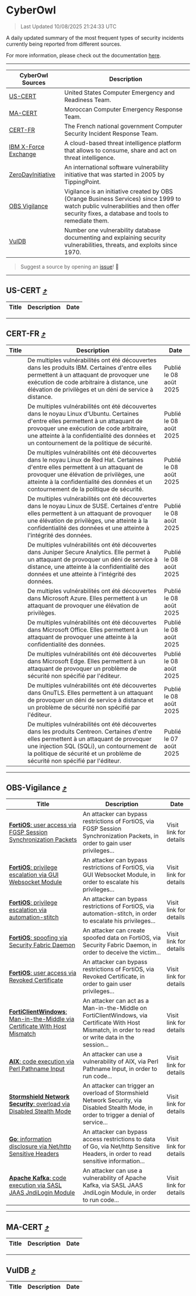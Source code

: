 
 <div id='top'></div>

# CyberOwl

 > Last Updated 10/08/2025 21:24:33 UTC
 
 A daily updated summary of the most frequent types of security incidents currently being reported from different sources.
 
 For more information, please check out the documentation [here](./docs/README.md).
 
 ---
 |CyberOwl Sources|Description|
 |---|---|
 |[US-CERT](#us-cert-arrow_heading_up)|United States Computer Emergency and Readiness Team.|
 |[MA-CERT](#ma-cert-arrow_heading_up)|Moroccan Computer Emergency Response Team.|
 |[CERT-FR](#cert-fr-arrow_heading_up)|The French national government Computer Security Incident Response Team.|
 |[IBM X-Force Exchange](#ibmcloud-arrow_heading_up)|A cloud-based threat intelligence platform that allows to consume, share and act on threat intelligence.|
 |[ZeroDayInitiative](#zerodayinitiative-arrow_heading_up)|An international software vulnerability initiative that was started in 2005 by TippingPoint.|
 |[OBS Vigilance](#obs-vigilance-arrow_heading_up)|Vigilance is an initiative created by OBS (Orange Business Services) since 1999 to watch public vulnerabilities and then offer security fixes, a database and tools to remediate them.|
 |[VulDB](#vuldb-arrow_heading_up)|Number one vulnerability database documenting and explaining security vulnerabilities, threats, and exploits since 1970.|
 
 > Suggest a source by opening an [issue](https://github.com/karimhabush/cyberowl/issues)! :raised_hands:
 ---

## US-CERT [:arrow_heading_up:](#cyberowl)

 |Title|Description|Date|
 |---|---|---|
 
 ---

## CERT-FR [:arrow_heading_up:](#cyberowl)

 |Title|Description|Date|
 |---|---|---|
 |[](https://www.cert.ssi.gouv.fr/avis/CERTFR-2025-AVI-0671/)|De multiples vulnérabilités ont été découvertes dans les produits IBM. Certaines d'entre elles permettent à un attaquant de provoquer une exécution de code arbitraire à distance, une élévation de privilèges et un déni de service à distance.|Publié le 08 août 2025|
 |[](https://www.cert.ssi.gouv.fr/avis/CERTFR-2025-AVI-0670/)|De multiples vulnérabilités ont été découvertes dans le noyau Linux d'Ubuntu. Certaines d'entre elles permettent à un attaquant de provoquer une exécution de code arbitraire, une atteinte à la confidentialité des données et un contournement de la politique de sécurité.|Publié le 08 août 2025|
 |[](https://www.cert.ssi.gouv.fr/avis/CERTFR-2025-AVI-0669/)|De multiples vulnérabilités ont été découvertes dans le noyau Linux de Red Hat. Certaines d'entre elles permettent à un attaquant de provoquer une élévation de privilèges, une atteinte à la confidentialité des données et un contournement de la politique de sécurité.|Publié le 08 août 2025|
 |[](https://www.cert.ssi.gouv.fr/avis/CERTFR-2025-AVI-0668/)|De multiples vulnérabilités ont été découvertes dans le noyau Linux de SUSE. Certaines d'entre elles permettent à un attaquant de provoquer une élévation de privilèges, une atteinte à la confidentialité des données et une atteinte à l'intégrité des données.|Publié le 08 août 2025|
 |[](https://www.cert.ssi.gouv.fr/avis/CERTFR-2025-AVI-0667/)|De multiples vulnérabilités ont été découvertes dans Juniper Secure Analytics. Elle permet à un attaquant de provoquer un déni de service à distance, une atteinte à la confidentialité des données et une atteinte à l'intégrité des données.|Publié le 08 août 2025|
 |[](https://www.cert.ssi.gouv.fr/avis/CERTFR-2025-AVI-0666/)|De multiples vulnérabilités ont été découvertes dans Microsoft Azure. Elles permettent à un attaquant de provoquer une élévation de privilèges.|Publié le 08 août 2025|
 |[](https://www.cert.ssi.gouv.fr/avis/CERTFR-2025-AVI-0665/)|De multiples vulnérabilités ont été découvertes dans Microsoft Office. Elles permettent à un attaquant de provoquer une atteinte à la confidentialité des données.|Publié le 08 août 2025|
 |[](https://www.cert.ssi.gouv.fr/avis/CERTFR-2025-AVI-0664/)|De multiples vulnérabilités ont été découvertes dans Microsoft Edge. Elles permettent à un attaquant de provoquer un problème de sécurité non spécifié par l'éditeur.|Publié le 08 août 2025|
 |[](https://www.cert.ssi.gouv.fr/avis/CERTFR-2025-AVI-0663/)|De multiples vulnérabilités ont été découvertes dans GnuTLS. Elles permettent à un attaquant de provoquer un déni de service à distance et un problème de sécurité non spécifié par l'éditeur.|Publié le 08 août 2025|
 |[](https://www.cert.ssi.gouv.fr/avis/CERTFR-2025-AVI-0662/)|De multiples vulnérabilités ont été découvertes dans les produits Centreon. Certaines d'entre elles permettent à un attaquant de provoquer une injection SQL (SQLi), un contournement de la politique de sécurité et un problème de sécurité non spécifié par l'éditeur.|Publié le 07 août 2025|
 
 ---

## OBS-Vigilance [:arrow_heading_up:](#cyberowl)

 |Title|Description|Date|
 |---|---|---|
 |[<a href="https://vigilance.fr/vulnerability/FortiOS-user-access-via-FGSP-Session-Synchronization-Packets-47393" class="noirorange"><b>FortiOS</b>: user access via FGSP Session Synchronization Packets</a>](https://vigilance.fr/vulnerability/FortiOS-user-access-via-FGSP-Session-Synchronization-Packets-47393)|An attacker can bypass restrictions of FortiOS, via FGSP Session Synchronization Packets, in order to gain user privileges...|Visit link for details|
 |[<a href="https://vigilance.fr/vulnerability/FortiOS-privilege-escalation-via-GUI-Websocket-Module-47390" class="noirorange"><b>FortiOS</b>: privilege escalation via GUI Websocket Module</a>](https://vigilance.fr/vulnerability/FortiOS-privilege-escalation-via-GUI-Websocket-Module-47390)|An attacker can bypass restrictions of FortiOS, via GUI Websocket Module, in order to escalate his privileges...|Visit link for details|
 |[<a href="https://vigilance.fr/vulnerability/FortiOS-privilege-escalation-via-automation-stitch-47389" class="noirorange"><b>FortiOS</b>: privilege escalation via automation-stitch</a>](https://vigilance.fr/vulnerability/FortiOS-privilege-escalation-via-automation-stitch-47389)|An attacker can bypass restrictions of FortiOS, via automation-stitch, in order to escalate his privileges...|Visit link for details|
 |[<a href="https://vigilance.fr/vulnerability/FortiOS-spoofing-via-Security-Fabric-Daemon-47387" class="noirorange"><b>FortiOS</b>: spoofing via Security Fabric Daemon</a>](https://vigilance.fr/vulnerability/FortiOS-spoofing-via-Security-Fabric-Daemon-47387)|An attacker can create spoofed data on FortiOS, via Security Fabric Daemon, in order to deceive the victim...|Visit link for details|
 |[<a href="https://vigilance.fr/vulnerability/FortiOS-user-access-via-Revoked-Certificate-47386" class="noirorange"><b>FortiOS</b>: user access via Revoked Certificate</a>](https://vigilance.fr/vulnerability/FortiOS-user-access-via-Revoked-Certificate-47386)|An attacker can bypass restrictions of FortiOS, via Revoked Certificate, in order to gain user privileges...|Visit link for details|
 |[<a href="https://vigilance.fr/vulnerability/FortiClientWindows-Man-in-the-Middle-via-Certificate-With-Host-Mismatch-47385" class="noirorange"><b>FortiClientWindows</b>: Man-in-the-Middle via Certificate With Host Mismatch</a>](https://vigilance.fr/vulnerability/FortiClientWindows-Man-in-the-Middle-via-Certificate-With-Host-Mismatch-47385)|An attacker can act as a Man-in-the-Middle on FortiClientWindows, via Certificate With Host Mismatch, in order to read or write data in the session...|Visit link for details|
 |[<a href="https://vigilance.fr/vulnerability/AIX-code-execution-via-Perl-Pathname-Input-47375" class="noirorange"><b>AIX</b>: code execution via Perl Pathname Input</a>](https://vigilance.fr/vulnerability/AIX-code-execution-via-Perl-Pathname-Input-47375)|An attacker can use a vulnerability of AIX, via Perl Pathname Input, in order to run code...|Visit link for details|
 |[<a href="https://vigilance.fr/vulnerability/Stormshield-Network-Security-overload-via-Disabled-Stealth-Mode-47374" class="noirorange"><b>Stormshield Network Security</b>: overload via Disabled Stealth Mode</a>](https://vigilance.fr/vulnerability/Stormshield-Network-Security-overload-via-Disabled-Stealth-Mode-47374)|An attacker can trigger an overload of Stormshield Network Security, via Disabled Stealth Mode, in order to trigger a denial of service...|Visit link for details|
 |[<a href="https://vigilance.fr/vulnerability/Go-information-disclosure-via-Net-http-Sensitive-Headers-47370" class="noirorange"><b>Go</b>: information disclosure via Net/http Sensitive Headers</a>](https://vigilance.fr/vulnerability/Go-information-disclosure-via-Net-http-Sensitive-Headers-47370)|An attacker can bypass access restrictions to data of Go, via Net/http Sensitive Headers, in order to read sensitive information...|Visit link for details|
 |[<a href="https://vigilance.fr/vulnerability/Apache-Kafka-code-execution-via-SASL-JAAS-JndiLogin-Module-47368" class="noirorange"><b>Apache Kafka</b>: code execution via SASL JAAS JndiLogin Module</a>](https://vigilance.fr/vulnerability/Apache-Kafka-code-execution-via-SASL-JAAS-JndiLogin-Module-47368)|An attacker can use a vulnerability of Apache Kafka, via SASL JAAS JndiLogin Module, in order to run code...|Visit link for details|
 
 ---

## MA-CERT [:arrow_heading_up:](#cyberowl)

 |Title|Description|Date|
 |---|---|---|
 
 ---

## VulDB [:arrow_heading_up:](#cyberowl)

 |Title|Description|Date|
 |---|---|---|
 